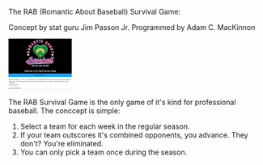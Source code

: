 The RAB (Romantic About Baseball) Survival Game:

Concept by stat guru Jim Passon Jr.
Programmed by Adam C. MacKinnon

<img src="public/images/loginscreen.jpg" alt="" style="height: 100px;">

The RAB Survival Game is the only game of it's kind for professional baseball.  The conccept is simple:

1.  Select a team for each week in the regular season.
2.  If your team outscores it's combined opponents, you advance.  They don't?  You're eliminated.
3.  You can only pick a team once during the season.




